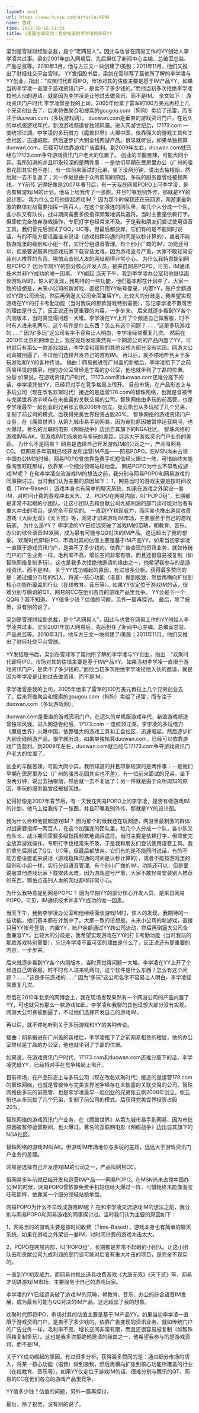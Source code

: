 ```yaml
---
layout: post
url: https://www.huxiu.com/article/4694
name: 雪球
time: 2012-10-16 11:53
title: i美股主编梁剑：我曾知道的李学凌和多玩YY
---
```

梁剑是雪球财经副总裁，是个“老网易人”，因此与也曾在网易工作的YY创始人李学凌共过事。梁剑2001年加入网易后，先后担任了新闻中心主编、总编室总监、产品总监等。2010年3月，他与方三文一块创建了i美股；2011年11月，他们又推出了财经社交平台雪球。 YY发招股书后，梁剑在雪球写了篇他所了解的李学凌与YY创业，指出：“欢聚时代即将IPO，市场对其的估值主要是基于IM产品YY。如果当初李学凌一直限于游戏资讯门户，是卖不了多少钱的。”而他当初多次拒绝李学凌拉他入伙的邀请，就是因为李学凌是让他过去做资讯，而不是IM。 全文如下： 游戏资讯门户时代 李学凌曾是我的上司，2005年他拿了雷军的100万美元再拉上几个兄弟创业去了。后来将做聚合和搜索的gougou.com（狗狗）卖给了迅雷，而专注于duowan.com（多玩游戏网）。 duowan.com是垂直的游戏资讯门户。在远久的单机版游戏年代，新浪游戏频道曾独领风骚。进入网游世纪后，17173.com 一度统领江湖。李学凌的多玩借力《魔兽世界》火爆中国，依靠强大的游戏工具和工会社区，迅速崛起，然后逐步扩大到全线网游产品。很早就听说，如果单独核算duowan.com，已经可以依靠游戏广告盈利。到2009年左右，duowan.com就已经与17173.com争夺游戏资讯门户老大的位置了。 创业的辛酸苦辣，可能大同小异。我所知道的并且印象较深的是两件事：一是他们早期在民房里办公（广州的骏景花园其实也不差），有一位前来面试的兄弟，坐下没两分钟，说出去抽根烟，然后就一去不复返了；另一件就是由于众所周知的原因，多玩的服务器曾经被拔网线。 YY前传 记得好像是2007年春节后，有一天我在网易POPO上问李学凌，是否有做游戏IM的计划，他马上给我传了一张图，并且叮嘱我别外传，那就是YY的设计图。 我为什么会和他提起游戏IM？ 因为那个时候我还在玩网游，网游里最刺激的群体对战需要指挥一两百人，在这个加强连的团队里，每几个人分成一个队，各小队又有队长，战斗期间需要多级指挥频繁地调兵遣将。当时主要是依赖打字，但即使完全放弃游戏操作，专职打字也经常来不及。于是我和朋友们尝试使用语音工具。我们曾先后测试了QQ，UC等，但最后都放弃。它们有的是不能同时说话，有的不能方便设置谁来说话（游戏指挥沟通的时间是以秒计算的），或者不能按游戏里的级别和小组一样，实行分组语音管理。有个别小厂商的IM，功能还可以，但是要说服其他游戏玩家下载安装太难。因为游戏盗号严重，大家不敢轻易安装别人推荐的东西，哪怕点击别人发的网址都得非常小心。 为什么我特意提到网易POPO？ 因为早期YY的部分核心开发人员，是来自网易POPO。可见，IM通讯技术并非YY成功的唯一因素。 YY崛起 当天下午，我到李学凌办公室和他继续面谈游戏IM时，惊人的发现，我期待的一些功能，他们基本都在计划中了。大家一致的设想是，未来小公司的新游戏，直接只用YY帐号登录，内置YY，账户余额通过YY跨公司流动，然后再倒逼大公司全面兼容YY。比较大的分歧是，我希望实现游戏在YY的打卡考勤功能（当时我玩的那款游戏特别需要），忘记李学凌不置可否的理由是什么了，反正说还有更重要的内容，一步步来。 后来就逐步看到YY各个内测版本，当时真觉得问题一大堆。李学凌在YY上开了个频道自己做客服，时不时有人进来吼两句，这个软件是什么东西？怎么有这个问题？.......“这是多玩游戏的......” 因为“多玩”这公司名字不容易让人明白，李学凌经常重复几次。 然后在2010年北京的网博会上，我在现场发现果然有一个网游公司的产品内置了YY，可也就只有那么一款游戏如此，李学凌和我聊的其他设想大部分没有实现。网游大公司真被倒逼了，不过他们选择开发自己的游戏IM。 再以后，就不停地听到关于多玩游戏和YY的各种传说。 插曲：网易搬进在广州盖的新楼后，李学凌租下了之前网易租赁的楼层，他的办公室曾经是丁磊的办公室，他也就坐到了丁磊的位置。 分裂 如果说，在游戏资讯门户时代，17173.com和duowan.com还难分高下的话，李学凌凭借YY，已经将对手在竞争格局上甩开。 目前市场，在产品形态上与多玩公司（现在改名欢聚时代）接近的是运营178.com的智珠网络，也就是曾被传与完美世界池宇峰存在未披露的关联交易的公司。智珠网络由多玩的前高管、也是李学凌最早一起创业的兄弟张云帆2008年创立。张云帆也从多玩拉了几个兄弟，复制了前公司的模式。后获得完美世界投资占股20%。 智珠网络的游戏资讯门户业务，在《魔兽世界》从第九城市易手到网易、因为审批原因被暂停运营期间，也火爆过。著名的互联网电影《网瘾战争》边出自其旗下的NGA社区。 智珠网络的游戏IM叫AK。但游戏IM市场地位与多玩的差距，远远大于游戏资讯门户业务的差距。 为什么不是网易？ 网易是选择自己开发游戏IM的公司之一，产品叫网易CC。 但网易多年前就已经开发和运营IM产品——网易POPO。在MSN尚未占领中国办公IM的时候，网易POPO曾依靠免费手机短信经火爆过一阵，可惜始终未能像淘宝旺旺那样，依靠某一个细分领域站稳地盘。 网易POPO为什么不早改成游戏IM呢？ 在和李学凌交流游戏IM的想法之前，我分别与网易POPO和网易游戏的同事探讨过。当时我们认为主要的原因如下： 1，网易当时的游戏主要是按时间收费（Time-Based），游戏本身也有简单的聊天系统，如果在游戏之外架设一套IM，对时间计费的游戏冲击太大。 2，POPO在网易内部，叫“POPO组”，长期都是非常不起眼的小团队。让这小团队去和贡献公司九成利润的部门谈可能对后者有重大冲击的项目，是完全不现实的。 一直到YY初现威力，而网易也推出道具收费游戏《大唐无双》《天下贰》等，网易才切进游戏IM市场，主要服务于自己的游戏玩家。 为什么是YY？ 李学凌的YY已经远突破了游戏IM的范畴，朝教育、音乐、办公的综合语音IM发展，成为最有可能与QQ对决的IM产品。这远超出了我的想象。 欢聚时代即将IPO，市场对其的估值主要是基于IM产品YY。如果当初李学凌一直限于游戏资讯门户，是卖不了多少钱的。依靠广告变现的资讯业务，就如传统门户的广告业务一样，毛利率不高，增长空间非常有限，而且还很容易被复制（如智珠网络复制多玩）。这也是我多次拒绝他邀请的缘由之一，他希望我参与的是游戏资讯，而不是IM。 关于YY成功崛起的原因，有过很多分析。获得最多赞同的是：通过细分市场的切入，将某一核心功能（语音）做到极致，然后再横向扩张到核心功能所覆盖的行业（在线教育、音乐等）。如果YY仅定位于游戏IM的话，很难分别与腾讯的QT、网易的CC在他们各自的游戏产品里竞争。 YY会是下一个QQ吗？我不知道。 YY值多少钱？估值的问题，另外一篇再探讨。 最后，除了祝贺，没有别的说了。

梁剑是雪球财经副总裁，是个“老网易人”，因此与也曾在网易工作的YY创始人李学凌共过事。梁剑2001年加入网易后，先后担任了新闻中心主编、总编室总监、产品总监等。2010年3月，他与方三文一块创建了i美股；2011年11月，他们又推出了财经社交平台雪球。

YY发招股书后，梁剑在雪球写了篇他所了解的李学凌与YY创业，指出：“欢聚时代即将IPO，市场对其的估值主要是基于IM产品YY。如果当初李学凌一直限于游戏资讯门户，是卖不了多少钱的。”而他当初多次拒绝李学凌拉他入伙的邀请，就是因为李学凌是让他过去做资讯，而不是IM。

李学凌曾是我的上司，2005年他拿了雷军的100万美元再拉上几个兄弟创业去了。后来将做聚合和搜索的gougou.com（狗狗）卖给了迅雷，而专注于duowan.com（多玩游戏网）。

duowan.com是垂直的游戏资讯门户。在远久的单机版游戏年代，新浪游戏频道曾独领风骚。进入网游世纪后，17173.com 一度统领江湖。李学凌的多玩借力《魔兽世界》火爆中国，依靠强大的游戏工具和工会社区，迅速崛起，然后逐步扩大到全线网游产品。很早就听说，如果单独核算duowan.com，已经可以依靠游戏广告盈利。到2009年左右，duowan.com就已经与17173.com争夺游戏资讯门户老大的位置了。

创业的辛酸苦辣，可能大同小异。我所知道的并且印象较深的是两件事：一是他们早期在民房里办公（广州的骏景花园其实也不差），有一位前来面试的兄弟，坐下没两分钟，说出去抽根烟，然后就一去不复返了；另一件就是由于众所周知的原因，多玩的服务器曾经被拔网线。

记得好像是2007年春节后，有一天我在网易POPO上问李学凌，是否有做游戏IM的计划，他马上给我传了一张图，并且叮嘱我别外传，那就是YY的设计图。

我为什么会和他提起游戏IM？ 因为那个时候我还在玩网游，网游里最刺激的群体对战需要指挥一两百人，在这个加强连的团队里，每几个人分成一个队，各小队又有队长，战斗期间需要多级指挥频繁地调兵遣将。当时主要是依赖打字，但即使完全放弃游戏操作，专职打字也经常来不及。于是我和朋友们尝试使用语音工具。我们曾先后测试了QQ，UC等，但最后都放弃。它们有的是不能同时说话，有的不能方便设置谁来说话（游戏指挥沟通的时间是以秒计算的），或者不能按游戏里的级别和小组一样，实行分组语音管理。有个别小厂商的IM，功能还可以，但是要说服其他游戏玩家下载安装太难。因为游戏盗号严重，大家不敢轻易安装别人推荐的东西，哪怕点击别人发的网址都得非常小心。

为什么我特意提到网易POPO？ 因为早期YY的部分核心开发人员，是来自网易POPO。可见，IM通讯技术并非YY成功的唯一因素。

当天下午，我到李学凌办公室和他继续面谈游戏IM时，惊人的发现，我期待的一些功能，他们基本都在计划中了。大家一致的设想是，未来小公司的新游戏，直接只用YY帐号登录，内置YY，账户余额通过YY跨公司流动，然后再倒逼大公司全面兼容YY。比较大的分歧是，我希望实现游戏在YY的打卡考勤功能（当时我玩的那款游戏特别需要），忘记李学凌不置可否的理由是什么了，反正说还有更重要的内容，一步步来。

后来就逐步看到YY各个内测版本，当时真觉得问题一大堆。李学凌在YY上开了个频道自己做客服，时不时有人进来吼两句，这个软件是什么东西？怎么有这个问题？.......“这是多玩游戏的......” 因为“多玩”这公司名字不容易让人明白，李学凌经常重复几次。

然后在2010年北京的网博会上，我在现场发现果然有一个网游公司的产品内置了YY，可也就只有那么一款游戏如此，李学凌和我聊的其他设想大部分没有实现。网游大公司真被倒逼了，不过他们选择开发自己的游戏IM。

再以后，就不停地听到关于多玩游戏和YY的各种传说。

插曲：网易搬进在广州盖的新楼后，李学凌租下了之前网易租赁的楼层，他的办公室曾经是丁磊的办公室，他也就坐到了丁磊的位置。

如果说，在游戏资讯门户时代，17173.com和duowan.com还难分高下的话，李学凌凭借YY，已经将对手在竞争格局上甩开。

目前市场，在产品形态上与多玩公司（现在改名欢聚时代）接近的是运营178.com的智珠网络，也就是曾被传与完美世界池宇峰存在未披露的关联交易的公司。智珠网络由多玩的前高管、也是李学凌最早一起创业的兄弟张云帆2008年创立。张云帆也从多玩拉了几个兄弟，复制了前公司的模式。后获得完美世界投资占股20%。

智珠网络的游戏资讯门户业务，在《魔兽世界》从第九城市易手到网易、因为审批原因被暂停运营期间，也火爆过。著名的互联网电影《网瘾战争》边出自其旗下的NGA社区。

智珠网络的游戏IM叫AK。但游戏IM市场地位与多玩的差距，远远大于游戏资讯门户业务的差距。

网易是选择自己开发游戏IM的公司之一，产品叫网易CC。

但网易多年前就已经开发和运营IM产品——网易POPO。在MSN尚未占领中国办公IM的时候，网易POPO曾依靠免费手机短信经火爆过一阵，可惜始终未能像淘宝旺旺那样，依靠某一个细分领域站稳地盘。

网易POPO为什么不早改成游戏IM呢？ 在和李学凌交流游戏IM的想法之前，我分别与网易POPO和网易游戏的同事探讨过。当时我们认为主要的原因如下：

1，网易当时的游戏主要是按时间收费（Time-Based），游戏本身也有简单的聊天系统，如果在游戏之外架设一套IM，对时间计费的游戏冲击太大。

2，POPO在网易内部，叫“POPO组”，长期都是非常不起眼的小团队。让这小团队去和贡献公司九成利润的部门谈可能对后者有重大冲击的项目，是完全不现实的。

一直到YY初现威力，而网易也推出道具收费游戏《大唐无双》《天下贰》等，网易才切进游戏IM市场，主要服务于自己的游戏玩家。

李学凌的YY已经远突破了游戏IM的范畴，朝教育、音乐、办公的综合语音IM发展，成为最有可能与QQ对决的IM产品。这远超出了我的想象。

欢聚时代即将IPO，市场对其的估值主要是基于IM产品YY。如果当初李学凌一直限于游戏资讯门户，是卖不了多少钱的。依靠广告变现的资讯业务，就如传统门户的广告业务一样，毛利率不高，增长空间非常有限，而且还很容易被复制（如智珠网络复制多玩）。这也是我多次拒绝他邀请的缘由之一，他希望我参与的是游戏资讯，而不是IM。

关于YY成功崛起的原因，有过很多分析。获得最多赞同的是：通过细分市场的切入，将某一核心功能（语音）做到极致，然后再横向扩张到核心功能所覆盖的行业（在线教育、音乐等）。如果YY仅定位于游戏IM的话，很难分别与腾讯的QT、网易的CC在他们各自的游戏产品里竞争。

YY值多少钱？估值的问题，另外一篇再探讨。

最后，除了祝贺，没有别的说了。

